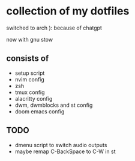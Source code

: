 # collection of my dotfiles

switched to arch ):
because of chatgpt

now with gnu stow

## consists of
- setup script
- nvim config
- zsh
- tmux config
- alacritty config
- dwm, dwmblocks and st config
- doom emacs config

## TODO
- dmenu script to switch audio outputs
- maybe remap C-BackSpace to C-W in st
